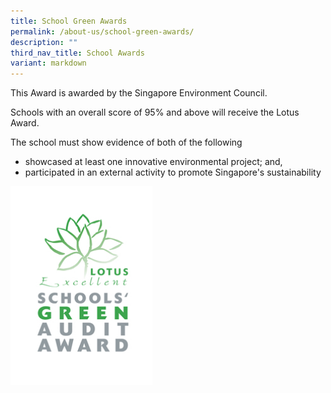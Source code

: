```yaml
---
title: School Green Awards
permalink: /about-us/school-green-awards/
description: ""
third_nav_title: School Awards
variant: markdown
---
```

This Award is awarded by the Singapore Environment Council.  

Schools with an overall score of 95% and above will receive the Lotus Award.

The school must show evidence of both of the following
* showcased at least one innovative environmental project; and, 
* participated in an external activity to promote Singapore's sustainability 


<img src="/images/lotus_green_award1.jpg" style="width:45%">